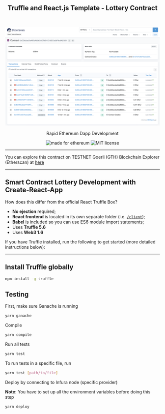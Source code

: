 <h2 align="center">Truffle and React.js Template - Lottery Contract</h2> <br>
<p align="center">
  <img alt="comet" src="./etherscan.png" width="720">
</p>
<p align="center">Rapid Ethereum Dapp Development</p>

<p align="center">
  <img alt="made for ethereum" src="https://img.shields.io/badge/made_for-ethereum-771ea5.svg">
  <img alt="MIT license" src="https://img.shields.io/badge/license-MIT-blue.svg">
</p>

---

You can explore this contract on TESTNET Goerli (GTH) Blockchain Explorer (Etherscan) at [here](https://goerli.etherscan.io/address/0xDDb2acDeAfDdA6063ADF6D1D19ECe28F9c9A278D)

---

## Smart Contract Lottery Development with Create-React-App

How does this differ from the official React Truffle Box?

- **No ejection** required;
- **React frontend** is located in its own separate folder (i.e. [`/client`](https://github.com/minhtran241/lottery-contract-truffle-react/tree/main/client));
- **Babel** is included so you can use ES6 module import statements;
- Uses **Truffle 5.6**
- Uses **Web3 1.6**

If you have Truffle installed, run the following to get started (more detailed instructions below):

---

## Install Truffle globally

```sh
npm install -g truffle
```

## Testing

First, make sure Ganache is running

```sh
yarn ganache
```

Compile

```sh
yarn compile
```

Run all tests

```sh
yarn test
```

To run tests in a specific file, run

```sh
yarn test [path/to/file]
```

Deploy by connecting to Infura node (specific provider)

**Note:** You have to set up all the environment variables before doing this step

```sh
yarn deploy
```

